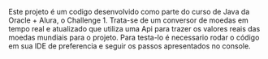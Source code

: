 Este projeto é um codigo desenvolvido como parte do curso de Java da Oracle + Alura, o Challenge 1.
Trata-se de um conversor de moedas em tempo real e atualizado que utiliza uma Api para trazer os valores reais das moedas mundiais para o projeto.
Para testa-lo é necessario rodar o código em sua IDE de preferencia e seguir os passos apresentados no console.
